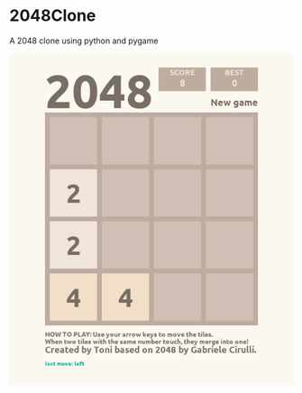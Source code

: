 # 2048Clone
A 2048 clone using python and pygame

![Alt text](https://github.com/rbs-hub/2048Clone/blob/master/screenshoot.png "Screenshoot")
